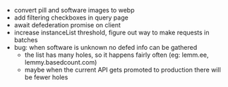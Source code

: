 - convert pill and software images to webp
- add filtering checkboxes in query page
- await defederation promise on client
- increase instanceList threshold, figure out way to make requests in batches
- bug: when software is unknown no defed info can be gathered
  - the list has many holes, so it happens fairly often (eg: lemm.ee, lemmy.basedcount.com)
  - maybe when the current API gets promoted to production there will be fewer holes